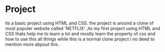 # Project
its a basic project using HTML and CSS. the project is around a clone of most populer website called 'NETFLIX' ,its my first project using HTML and CSS thats help me to learn a lot and mostly learn the property of css and how to use this all things
while this is a normal clone project i no deed to mention more abpout this .

